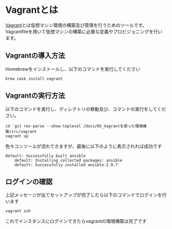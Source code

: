 # Vagrantとは

[Vagrant](https://www.vagrantup.com/)とは仮想マシン環境の構築及び管理を行うためのツールです。
Vagrantfileを用いて仮想マシンの構築に必要な定義やプロビジョニングを行います。

## Vagrantの導入方法
Homebrewをインストールし、以下のコマンドを実行してください
```
brew cask install vagrant
```

## Vagrantの実行方法
以下のコマンドを実行し、ディレクトリの移動及び、コマンドの実行をしてください。
```
cd `git rev-parse --show-toplevel`/docs/05_Vagrantを使った環境構築/src/vagrant 
vagrant up
```

色々コンソールが流れてきますが、最後に以下のように表示されれば成功です
```
default: Successfully built ansible
    default: Installing collected packages: ansible
    default: Successfully installed ansible-2.9.7
```

## ログインの確認
上記メッセージが出てセットアップが完了したら以下のコマンドでログインを行います

```
vagrant ssh
```
これでインスタンスにログインできたらvagrantの環境構築は完了です
